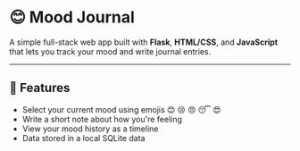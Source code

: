 # 😊 Mood Journal

A simple full-stack web app built with **Flask**, **HTML/CSS**, and **JavaScript** that lets you track your mood and write journal entries.

---

## 🚀 Features

- Select your current mood using emojis 😊 😢 😠 😴 😍
- Write a short note about how you're feeling
- View your mood history as a timeline
- Data stored in a local SQLite data
